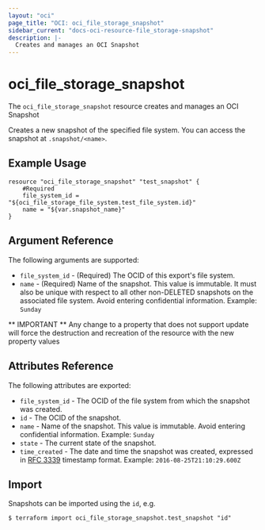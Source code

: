 ```yaml
---
layout: "oci"
page_title: "OCI: oci_file_storage_snapshot"
sidebar_current: "docs-oci-resource-file_storage-snapshot"
description: |-
  Creates and manages an OCI Snapshot
---
```


# oci_file_storage_snapshot
The `oci_file_storage_snapshot` resource creates and manages an OCI Snapshot

Creates a new snapshot of the specified file system. You
can access the snapshot at `.snapshot/<name>`.


## Example Usage

```hcl
resource "oci_file_storage_snapshot" "test_snapshot" {
	#Required
	file_system_id = "${oci_file_storage_file_system.test_file_system.id}"
	name = "${var.snapshot_name}"
}
```

## Argument Reference

The following arguments are supported:

* `file_system_id` - (Required) The OCID of this export's file system.
* `name` - (Required) Name of the snapshot. This value is immutable. It must also be unique with respect to all other non-DELETED snapshots on the associated file system.  Avoid entering confidential information.  Example: `Sunday` 


** IMPORTANT **
Any change to a property that does not support update will force the destruction and recreation of the resource with the new property values

## Attributes Reference

The following attributes are exported:

* `file_system_id` - The OCID of the file system from which the snapshot was created. 
* `id` - The OCID of the snapshot.
* `name` - Name of the snapshot. This value is immutable.  Avoid entering confidential information.  Example: `Sunday` 
* `state` - The current state of the snapshot.
* `time_created` - The date and time the snapshot was created, expressed in [RFC 3339](https://tools.ietf.org/rfc/rfc3339) timestamp format.  Example: `2016-08-25T21:10:29.600Z` 

## Import

Snapshots can be imported using the `id`, e.g.

```
$ terraform import oci_file_storage_snapshot.test_snapshot "id"
```
